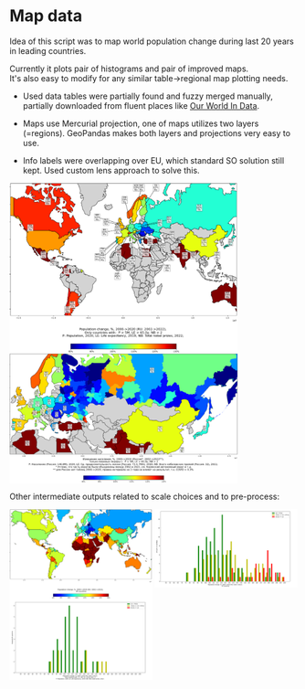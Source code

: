 # Map data
Idea of this script was to map world population change during last 20 years in leading countries.  

Currently it plots pair of histograms and pair of improved maps.  
It's also easy to modify for any similar table->regional map plotting needs.  

- Used data tables were partially found and fuzzy merged manually, partially downloaded from fluent places like [Our World In Data]( https://ourworldindata.org).  

- Maps use Mercurial projection, one of maps utilizes two layers (=regions). GeoPandas makes both layers and projections very easy to use.

- Info labels were overlapping over EU, which standard SO solution still kept. Used custom lens approach to solve this.

<p float="left">
  <img src="https://raw.githubusercontent.com/halt9k/map-data/master/test/output_examples/en/map_world_leaders.png" width="400" align="Center"/>
  <img src="https://raw.githubusercontent.com/halt9k/map-data/master/test/output_examples/ru/map_world_leaders_ru.png" width="400" align="Center"/>
</p>  

Other intermediate outputs related to scale choices and to pre-process:

<p float="left"; vertical-align="top">
  <img src="https://raw.githubusercontent.com/halt9k/map-data/master/test/output_examples/en/map_world.png" width="250" align="center"/>
  <img src="https://raw.githubusercontent.com/halt9k/map-data/master/test/output_examples/en/hist_world.png" width="250" align="top"/>
  <img src="https://raw.githubusercontent.com/halt9k/map-data/master/test/output_examples/en/hist_leaders.png" width="250" align="top"/> 
</p>
</div>
